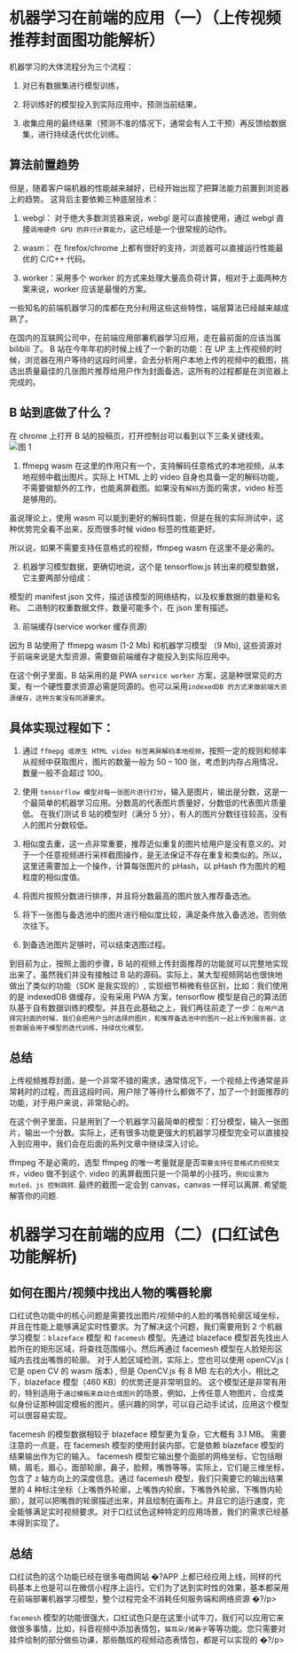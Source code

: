 # 机器学习在前端的应用（一）（上传视频推荐封面图功能解析）

机器学习的大体流程分为三个流程：

1. 对已有数据集进行模型训练，

2. 将训练好的模型投入到实际应用中，预测当前结果，

3. 收集应用的最终结果（预测不准的情况下，通常会有人工干预）再反馈给数据集，进行持续迭代优化训练。

## 算法前置趋势

但是，随着客户端机器的性能越来越好，已经开始出现了把算法能力前置到浏览器上的趋势。 这背后主要依赖三种底层技术：

1. webgl： 对于绝大多数浏览器来说，webgl 是可以直接使用，通过 webgl 直接`调用硬件 GPU 的并行计算能力`，这已经是一个很常规的动作。

2. wasm： 在 firefox/chrome 上都有很好的支持，浏览器可以直接运行性能最优的 C/C++ 代码。

3. worker：采用多个 worker 的方式来处理大量高负荷计算，相对于上面两种方案来说，worker 应该是最慢的方案。

一些知名的前端机器学习的库都在充分利用这些这些特性，端层算法已经越来越成熟了。

在国内的互联网公司中，在前端应用部署机器学习应用，走在最前面的应该当属 bilibili 了。 B 站在今年年初的时候上线了一个新的功能：在 UP 主上传视频的时候，浏览器在用户等待的这段时间里，会去分析用户本地上传的视频中的截图，挑选出质量最佳的几张图片推荐给用户作为封面备选，这所有的过程都是在浏览器上完成的。

## B 站到底做了什么？

在 chrome 上打开 B 站的投稿页，打开控制台可以看到以下三条关键线索。
![图 1](../../images/2002b999ce9d98ca360111a6fe4acdfde3d99b67006ba9b054887bbdb2f374f5.png)

1. ffmepg wasm 在这里的作用只有一个，支持解码任意格式的本地视频，从本地视频中截出图片。实际上 HTML 上的 video 自身也具备一定的解码功能，不需要做额外的工作，也能离屏截图。如果没有`解码`方面的需求，video 标签是够用的。

虽说理论上，使用 wasm 可以能到更好的解码性能，但是在我的实际测试中，这种优势完全看不出来，反而很多时候 video 标签的性能更好。

所以说，如果不需要支持任意格式的视频，ffmpeg wasm 在这里不是必需的。

2. 机器学习模型数据，更确切地说，这个是 tensorflow.js 转出来的模型数据，它主要两部分组成：

模型的 manifest json 文件，描述该模型的网络结构，以及权重数据的数量和名称。
二进制的权重数据文件，数量可能多个，在 json 里有描述。

3. 前端缓存(service worker 缓存资源)

因为 B 站使用了 ffmepg wasm (1-2 Mb) 和机器学习模型 （9 Mb), 这些资源对于前端来说是大型资源，需要做前端缓存才能投入到实际应用中。

在这个例子里面，B 站采用的是 PWA `service worker` 方案，这是种很常见的方案，有一个硬性要求资源必需是同源的。也可以采用`indexedDB 的方式来做前端大资源缓存，这种方案没有同源要求`。

## 具体实现过程如下：

1. 通过 `ffmepg 或原生 HTML video 标签离屏解码本地视频`，按照一定的规则和频率从视频中获取图片，图片的数量一般为 50 – 100 张，考虑到内存占用情况，数量一般不会超过 100。

2. 使用 `tensorflow 模型对每一张图片进行打分`，输入是图片，输出是分数，这是一个最简单的机器学习应用。分数高的代表图片质量好，分数低的代表图片质量低。 在我们测试 B 站的模型时（满分 5 分），有人的图片分数往往较高，没有人的图片分数较低。

3. 相似度去重，这一点非常重要，推荐近似重复的图片给用户是没有意义的。对于一个任意视频进行采样截图操作，是无法保证不存在重复和类似的。所以，这里还需要加上一个操作，计算每张图片的 pHash，以 pHash 作为图片的粗粒度的相似度值。

4. 将图片按照分数进行排序，并且将分数最高的图片放入推荐备选池。

5. 将下一张图与备选池中的图片进行相似度比较，满足条件放入备选池，否则依次往下。

6. 到备选池图片足够时，可以结束选图过程。

到目前为止，按照上面的步骤，B 站的视频上传封面推荐的功能就可以完整地实现出来了，虽然我们并没有接触过 B 站的源码。实际上，某大型视频网站也很快地做出了类似的功能（SDK 是我实现的）, 实现细节稍微有些区别，比如：我们使用的是 indexedDB 做缓存，没有采用 PWA 方案，tensorflow 模型是自己的算法团队基于自有数据训练的模型。并且在此基础之上，我们再往前走了一步：`在用户选择完封面的时候，我们会把用户当时选择的图片，和推荐备选池中的图片一起上传到服务器，这些数据会用于模型的迭代训练，持续优化模型。`

## 总结

上传视频推荐封面，是一个非常不错的需求，通常情况下，一个视频上传通常是非常耗时的过程，而且这段时间，用户除了等待什么都做不了，加了一个封面推荐的功能，对于用户来说，非常贴心的。

在这个例子里面，只是用到了一个机器学习最简单的模型：打分模型，输入一张图片，输出一个分数。实际上，还有很多功能更强大的机器学习模型完全可以直接投入到应用中，我们会在后面的系列文章中继续深入讨论。

ffmpeg 不是必需的，选型 ffmpeg 的唯一考量就是是否`需要支持任意格式的视频文件`，video 做不到这个. video 的离屏截图只是一个简单的小技巧，`例如设置为 muted，js 控制跳转`. 最终的截图一定会到 canvas，canvas 一样可以离屏. 希望能解答你的问题.

# 机器学习在前端的应用（二）(口红试色功能解析)

## 如何在图片/视频中找出人物的嘴唇轮廓

口红试色功能中的核心问题是需要找出图片/视频中的人脸的嘴唇轮廓区域坐标，并且在性能上能够满足实时性要求。为了解决这个问题，我们需要用到 2 个机器学习模型：`blazeface` 模型 和 `facemesh` 模型。先通过 blazeface 模型首先找出人脸所在的矩形区域，将查找范围缩小。然后再通过 facemesh 模型在人脸矩形区域内去找出嘴唇的轮廓。
对于人脸区域检测，实际上，您也可以使用 openCV.js ( 它是 open CV 的 wasm 版本) , 但是 OpenCV.js 有 8 MB 左右的大小，相比之下，blazeface 模型（460 KB）的优势还是非常明显的。
这个模型还是非常有用的，特别适用于`通过模板来自动合成图片`的场景，例如，上传任意人物图片，合成类似身份证那种固定模板的图片。感兴趣的同学，可以自己动手试试，应用这个模型可以很容易实现。

facemesh 的模型数据相较于 blazeface 模型更为复杂，它大概有 3.1 MB。
需要注意的一点是，在 facemesh 模型的使用封装内部，它是依赖 blazeface 模型的结果输出作为它的输入。
facemesh 模型它输出整个面部的网格坐标，它包括眼睛，眉毛，眉心，面部轮廓，鼻子，脸颊，嘴唇等等。实际上，它们是三维坐标，包含了 z 轴方向上的深度信息。通过 facemesh 模型，我们只需要它的输出结果里的 4 种标注坐标（上嘴唇外轮廓，上嘴唇内轮廓，下嘴唇外轮廓，下嘴唇内轮廓），就可以把嘴唇的轮廓描述出来，并且绘制在画布上。并且它的运行速度，完全能够满足实时视频要求。对于口红试色这种特定的应用场景，我们的需求已经基本得到实现了。

## 总结

口红试色的这个功能已经在很多电商网站 �?APP 上都已经应用上线，同样的代码基本上也是可以在微信小程序上运行。它们为了达到实时性的效果，基本都采用在前端部署机器学习模型，整个过程完全不消耗任何服务端和网络资源 �?/p>

`facemesh` 模型的功能很强大，口红试色只是在这里小试牛刀，我们可以应用它来做很多事情，比如，抖音视频中添加表情包，`猫耳朵/猪鼻子`等等功能。您只需要对挂件绘制的部分做些功课，那些酷炫的视频动态表情包，都是可以实现的 �?/p>
